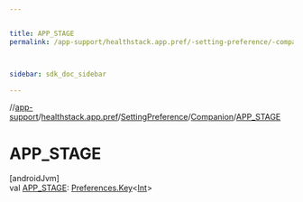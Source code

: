 ```yaml
---


title: APP_STAGE
permalink: /app-support/healthstack.app.pref/-setting-preference/-companion/-a-p-p_-s-t-a-g-e.html



sidebar: sdk_doc_sidebar

---
```



//[app-support](/app-support.html)/[healthstack.app.pref](../../index.html)/[SettingPreference](../index.html)/[Companion](index.html)/[APP_STAGE](-a-p-p_-s-t-a-g-e.html)



# APP_STAGE



[androidJvm]\
val [APP_STAGE](-a-p-p_-s-t-a-g-e.html): [Preferences.Key](https://developer.android.com/reference/kotlin/androidx/datastore/preferences/core/Preferences.Key.html)&lt;[Int](https://kotlinlang.org/api/latest/jvm/stdlib/kotlin/-int/index.html)&gt;






